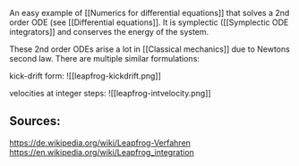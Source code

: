 
An easy example of [[Numerics for differential equations]] that solves a 2nd order ODE (see [[Differential equations]]. It is symplectic ([[Symplectic ODE integrators]] and conserves the energy of the system.

These 2nd order ODEs arise a lot in [[Classical mechanics]] due to Newtons second law.
There are multiple similar formulations:



kick-drift form:
![[leapfrog-kickdrift.png]]


velocities at integer steps:
![[leapfrog-intvelocity.png]]



## Sources: 
https://de.wikipedia.org/wiki/Leapfrog-Verfahren
https://en.wikipedia.org/wiki/Leapfrog_integration
